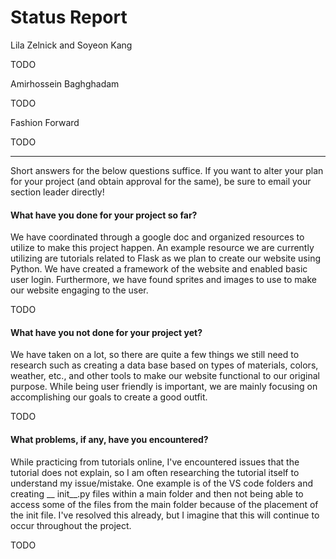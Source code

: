 # Status Report

Lila Zelnick and Soyeon Kang

TODO

Amirhossein  Baghghadam

TODO

Fashion Forward

TODO

***

Short answers for the below questions suffice. If you want to alter your plan for your project (and obtain approval for the same), be sure to email your section leader directly!

#### What have you done for your project so far?
We have coordinated through a google doc and organized resources to utilize to make this project happen. An example resource we are currently utilizing are tutorials related to Flask as we plan to create our website using Python. We have created a framework of the website and enabled basic user login. Furthermore, we have found sprites and images to use to make our website engaging to the user. 

TODO

#### What have you not done for your project yet?
We have taken on a lot, so there are quite a few things we still need to research such as creating a data base based on types of materials, colors, weather, etc., and other tools to make our website functional to our original purpose. While being user friendly is important, we are mainly focusing on accomplishing our goals to create a good outfit.

TODO

#### What problems, if any, have you encountered?
While practicing from tutorials online, I've encountered issues that the tutorial does not explain, so I am often researching the tutorial itself to understand my issue/mistake. One example is of the VS code folders and creating __ init__.py files within a main folder and then not being able to access some of the files from the main folder because of the placement of the init file. I've resolved this already, but I imagine that this will continue to occur throughout the project.

TODO
